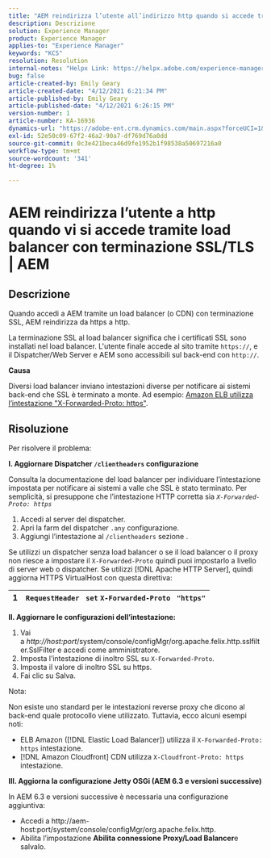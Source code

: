 ```yaml
---
title: "AEM reindirizza l’utente all’indirizzo http quando si accede tramite load balancer con terminazione SSL/TLS | AEM"
description: Descrizione
solution: Experience Manager
product: Experience Manager
applies-to: "Experience Manager"
keywords: "KCS"
resolution: Resolution
internal-notes: "Helpx Link: https://helpx.adobe.com/experience-manager/kb/AEM-redirecting-back-to-http-on-accessed-via-SSL-terminated-Load-Balancer.html"
bug: false
article-created-by: Emily Geary
article-created-date: "4/12/2021 6:21:34 PM"
article-published-by: Emily Geary
article-published-date: "4/12/2021 6:26:15 PM"
version-number: 1
article-number: KA-16936
dynamics-url: "https://adobe-ent.crm.dynamics.com/main.aspx?forceUCI=1&pagetype=entityrecord&etn=knowledgearticle&id=684ec8e8-bb9b-eb11-b1ac-000d3a3680d8"
exl-id: 52e50c09-67f2-46a2-90a7-df769d76a0dd
source-git-commit: 0c3e421beca46d9fe1952b1f98538a50697216a0
workflow-type: tm+mt
source-wordcount: '341'
ht-degree: 1%

---
```


# AEM reindirizza l’utente a http quando vi si accede tramite load balancer con terminazione SSL/TLS | AEM

## Descrizione


Quando accedi a AEM tramite un load balancer (o CDN) con terminazione SSL, AEM reindirizza da https a http.

La terminazione SSL al load balancer significa che i certificati SSL sono installati nel load balancer. L&#39;utente finale accede al sito tramite `https://`, e il Dispatcher/Web Server e AEM sono accessibili sul back-end con `http://`.



<b>Causa</b>

Diversi load balancer inviano intestazioni diverse per notificare ai sistemi back-end che SSL è terminato a monte. Ad esempio: [Amazon ELB utilizza l’intestazione &quot;X-Forwarded-Proto: https&quot;](https://docs.aws.amazon.com/elasticloadbalancing/latest/classic/x-forwarded-headers.html#x-forwarded-proto).


## Risoluzione


Per risolvere il problema:

<b>I. Aggiornare Dispatcher `/clientheaders` configurazione</b>

Consulta la documentazione del load balancer per individuare l’intestazione impostata per notificare ai sistemi a valle che SSL è stato terminato. Per semplicità, si presuppone che l’intestazione HTTP corretta sia *`X-Forwarded-Proto: https`*

1. Accedi al server del dispatcher.
2. Apri la farm del dispatcher `.any` configurazione.
3. Aggiungi l’intestazione al `/clientheaders` sezione .


Se utilizzi un dispatcher senza load balancer o se il load balancer o il proxy non riesce a impostare il `X-Forwarded-Proto` quindi puoi impostarlo a livello di server web o dispatcher. Se utilizzi [!DNL Apache HTTP Server], quindi aggiorna HTTPS VirtualHost con questa direttiva:


| 1 | `RequestHeader ` `set` `X-Forwarded-Proto ` `"https"` |
| --- | --- |


<b>II. Aggiornare le configurazioni dell’intestazione:</b>

1. Vai a *http://host:port*/system/console/configMgr/org.apache.felix.http.sslfilter.SslFilter e accedi come amministratore.
2. Imposta l’intestazione di inoltro SSL su `X-Forwarded-Proto`.
3. Imposta il valore di inoltro SSL su https.
4. Fai clic su Salva.


Nota:

Non esiste uno standard per le intestazioni reverse proxy che dicono al back-end quale protocollo viene utilizzato. Tuttavia, ecco alcuni esempi noti:

- ELB Amazon ([!DNL Elastic Load Balancer]) utilizza il `X-Forwarded-Proto: https` intestazione.
- [!DNL Amazon Cloudfront] CDN utilizza `X-Cloudfront-Proto: https` intestazione.


<b>III. Aggiorna la configurazione Jetty OSGi (AEM 6.3 e versioni successive)</b>

In AEM 6.3 e versioni successive è necessaria una configurazione aggiuntiva:

- Accedi a http://aem-host:port/system/console/configMgr/org.apache.felix.http.
- Abilita l’impostazione <b>Abilita connessione Proxy/Load Balancer</b>e salvalo.
